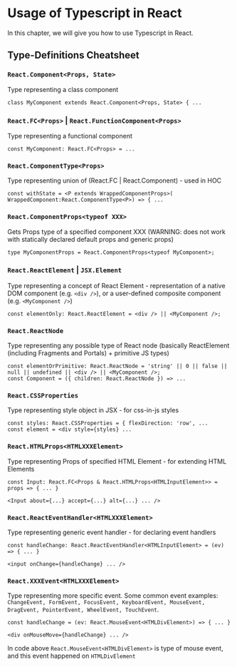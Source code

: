 # Usage of Typescript in React

In this chapter, we will give you how to use Typescript in React.



## Type-Definitions Cheatsheet



### `React.Component<Props, State>`

Type representing a class component
```tsx
class MyComponent extends React.Component<Props, State> { ...
```

### `React.FC<Props>` | `React.FunctionComponent<Props>`

Type representing a functional component
```tsx
const MyComponent: React.FC<Props> = ...
```

### `React.ComponentType<Props>`

Type representing union of (React.FC<Props> | React.Component<Props>) - used in HOC
```tsx
const withState = <P extends WrappedComponentProps>( WrappedComponent:React.ComponentType<P>) => { ...
```

### `React.ComponentProps<typeof XXX>`

Gets Props type of a specified component XXX (WARNING: does not work with statically declared default props and generic props)
```tsx
type MyComponentProps = React.ComponentProps<typeof MyComponent>;
```

### `React.ReactElement` | `JSX.Element`

Type representing a concept of React Element - representation of a native DOM component (e.g. `<div />`), or a user-defined composite component (e.g. `<MyComponent />`)
```tsx
const elementOnly: React.ReactElement = <div /> || <MyComponent />;
```

### `React.ReactNode`

Type representing any possible type of React node (basically ReactElement (including Fragments and Portals) + primitive JS types)
```tsx
const elementOrPrimitive: React.ReactNode = 'string' || 0 || false || null || undefined || <div /> || <MyComponent />;
const Component = ({ children: React.ReactNode }) => ...
```

### `React.CSSProperties`

Type representing style object in JSX - for css-in-js styles
```tsx
const styles: React.CSSProperties = { flexDirection: 'row', ...
const element = <div style={styles} ...
```

### `React.HTMLProps<HTMLXXXElement>`

Type representing Props of specified HTML Element - for extending HTML Elements
```tsx
const Input: React.FC<Props & React.HTMLProps<HTMLInputElement>> = props => { ... }

<Input about={...} accept={...} alt={...} ... />
```

### `React.ReactEventHandler<HTMLXXXElement>`

Type representing generic event handler - for declaring event handlers
```tsx
const handleChange: React.ReactEventHandler<HTMLInputElement> = (ev) => { ... } 

<input onChange={handleChange} ... />
```

### `React.XXXEvent<HTMLXXXElement>`

Type representing more specific event. Some common event examples: `ChangeEvent, FormEvent, FocusEvent, KeyboardEvent, MouseEvent, DragEvent, PointerEvent, WheelEvent, TouchEvent`.
```tsx
const handleChange = (ev: React.MouseEvent<HTMLDivElement>) => { ... }

<div onMouseMove={handleChange} ... />
```

In code above `React.MouseEvent<HTMLDivElement>` is type of mouse event, and this event happened on `HTMLDivElement`